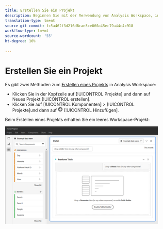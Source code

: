 ```yaml
---
title: Erstellen Sie ein Projekt
description: Beginnen Sie mit der Verwendung von Analysis Workspace, indem Sie ein Projekt erstellen.
translation-type: tm+mt
source-git-commit: fc5a462f3d216d8cae3ce060a45ec79a44c4c918
workflow-type: tm+mt
source-wordcount: '55'
ht-degree: 10%

---
```



# Erstellen Sie ein Projekt

Es gibt zwei Methoden zum [Erstellen eines Projekts](/help/analysis-workspace/home.md) in Analysis Workspace:

* Klicken Sie in der Kopfzeile auf [!UICONTROL Projekte] und dann auf Neues Projekt [!UICONTROL erstellen].
* Klicken Sie auf [!UICONTROL Komponenten] > [!UICONTROL Projekte]und dann auf ![Hinzufügen](../assets/add.png) [!UICONTROL Hinzufügen].

Beim Erstellen eines Projekts erhalten Sie ein leeres Workspace-Projekt:

![Leeres Projekt](../assets/blank-project.png)

<!-- This page serves as a placeholder for the 'Create project' modal that is currently in the old world. -->
